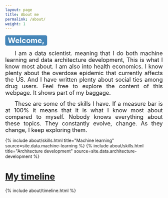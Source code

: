 ```yaml
---
layout: page
title: About me
permalink: /about/
weight: 1
---
```

<!--html is a vast sea of code
press ctrl + shift + z to comment
You can make HTML run CSS code using the style argument inside an html command.
For example: <p style="text-align: justify;">
 -->
<p style="text-align: justify;">
<span style="background-color: #4485b8; color: #fff; display: inline-block; padding: 2px 8px; font-weight: bold; border-radius: 5px;">
<font size="+2">
Welcome,
</font>
</span>
</p>

<p style="text-align: justify; text-indent: 30px;">
<font size="+1">
I am a data scientist.
meaning that I do both machine learning and data architecture development,
This is what I know most about.
I am also into health economics.
I know plenty about the overdose epidemic that currently affects the US.
And I have written plenty about social ties among drug users.
Feel free to explore the content of this webpage.
It shows part of my baggage.
</font>
</p>

<p style="text-align: justify; text-indent: 30px;">
<font size="+1">
These are some of the skills I have. If a measure bar is at 100% it means that it is what I know most about compared to myself. Nobody knows everything about these topics. They constantly evolve, change. As they change, I keep exploring them.  
</font>
</p>

<div class="row">
{% include about/skills.html title="Machine learning" source=site.data.machine-learning %}
{% include about/skills.html title="Architecture development" source=site.data.architecture-development %}
</div>

# <span style="text-decoration: underline"> My timeline </span>
<div class="row">
{% include about/timeline.html %}
</div>
